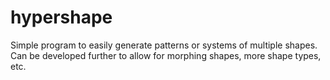 # hypershape

Simple program to easily generate patterns or systems of multiple shapes. Can be developed further to allow for morphing shapes, more shape types, etc. 
